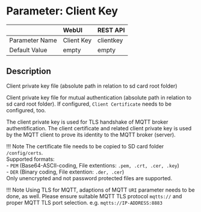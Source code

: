 # Parameter: Client Key

|                   | WebUI               | REST API
|:---               |:---                 |:----
| Parameter Name    | Client Key          | clientkey
| Default Value     | empty               | empty


## Description

Client private key file (absolute path in relation to sd card root folder)<br>

Client private key file for mutual authentication (absolute path in relation to sd card root folder). 
If configured, `Client Certificate` needs to be configured, too.

The client private key is used for TLS handshake of MQTT broker authentification. The client certificate and 
related client private key is used by the MQTT client to prove its identity to the MQTT broker (server).

!!! Note
The certificate file needs to be copied to SD card folder `/config/certs`.<br>
    Supported formats:<br>
    - `PEM` (Base64-ASCII-coding, File extentions: `.pem, .crt, .cer, .key`)<br>
    - `DER` (Binary coding, File extention: `.der, .cer`)<br>
    Only unencrypted and not password protected files are supported.


!!! Note
    Using TLS for MQTT, adaptions of MQTT `URI` parameter needs to be done, as well.  Please ensure suitable MQTT
    TLS protocol `mqtts://` and proper MQTT TLS port selection. e.g. `mqtts://IP-ADDRESS:8883`

